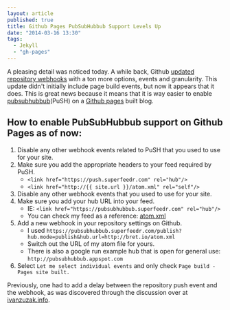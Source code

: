 ```yaml
---
layout: article
published: true
title: Github Pages PubSubHubbub Support Levels Up
date: "2014-03-16 13:30"
tags: 
  - Jekyll
  - "gh-pages"
---
```


A pleasing detail was noticed today.  A while back, Github [updated repository webhooks](https://github.com/blog/1778-webhooks-level-up) with a ton more options, events and granularity.  This update didn't initially include page build events, but now it appears that it does.  This is great news because it means that it is way easier to enable [pubsubhubbub](http://code.google.com/p/pubsubhubbub/)(PuSH) on a [Github pages](https://help.github.com/pages/‎) built blog.

## How to enable PubSubHubbub support on Github Pages as of now:

1. Disable any other webhook events related to PuSH that you used to use for your site.
3. Make sure you add the appropriate headers to your feed required by PuSH.
	- `<link href="https://push.superfeedr.com" rel="hub"/>`
	- `<link href="http://{{ site.url }}/atom.xml" rel="self"/>`
1. Disable any other webhook events that you used to use for your site.
3. Make sure you add your hub URL into your feed.
	- IE: `<link href="https://pubsubhubbub.superfeedr.com" rel="hub"/>`
    - You can check my feed as a reference: [atom.xml](/atom.xml)
2. Add a new webhook in your repository settings on Github.  
	- I used `https://pubsubhubbub.superfeedr.com/publish?hub.mode=publish&hub.url=http://bret.io/atom.xml`
    - Switch out the URL of my atom file for yours.
    - There is also a google run example hub that is open for general use: `http://pubsubhubbub.appspot.com`
3. Select `Let me select individual events` and only check `Page build - Pages site built.`

Previously, one had to add a delay between the repository push event and the webhook, as was discovered through the discussion over at [ivanzuzak.info](http://ivanzuzak.info/2011/01/02/enabling-pubsubhubbub-for-github-hosted-blogs.html).

